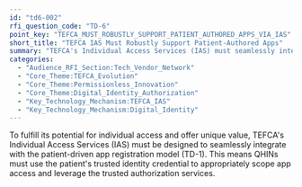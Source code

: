 ```yaml
---
id: "td6-002"
rfi_question_code: "TD-6"
point_key: "TEFCA_MUST_ROBUSTLY_SUPPORT_PATIENT_AUTHORED_APPS_VIA_IAS"
short_title: "TEFCA IAS Must Robustly Support Patient-Authored Apps"
summary: "TEFCA's Individual Access Services (IAS) must seamlessly integrate with patient-driven app registration (TD-1), using patient's trusted ID for scoped access."
categories:
  - "Audience_RFI_Section:Tech_Vendor_Network"
  - "Core_Theme:TEFCA_Evolution"
  - "Core_Theme:Permissionless_Innovation"
  - "Core_Theme:Digital_Identity_Authorization"
  - "Key_Technology_Mechanism:TEFCA_IAS"
  - "Key_Technology_Mechanism:Digital_Identity"
---
```

To fulfill its potential for individual access and offer unique value, TEFCA's Individual Access Services (IAS) must be designed to seamlessly integrate with the patient-driven app registration model (TD-1). This means QHINs must use the patient's trusted identity credential to appropriately scope app access and leverage the trusted authorization services.
